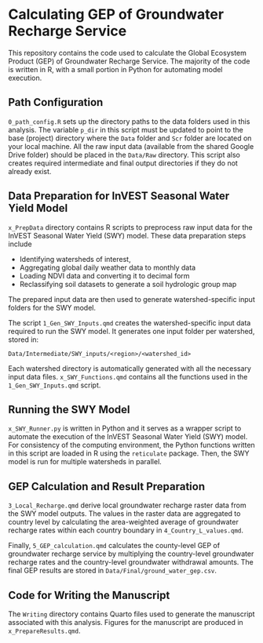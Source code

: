 # Calculating GEP of Groundwater Recharge Service

This repository contains the code used to calculate the Global Ecosystem Product (GEP) of Groundwater Recharge Service. The majority of the code is written in R, with a small portion in Python for automating model execution.

## Path Configuration
`0_path_config.R` sets up the directory paths to the data folders used in this analysis. The variable `p_dir` in this script must be updated to point to the base (project) directory where the `Data` folder and `Scr` folder are located on your local machine. All the raw input data (available from the shared Google Drive folder) should be placed in the `Data/Raw` directory. This script also creates required intermediate and final output directories if they do not already exist.

## Data Preparation for InVEST Seasonal Water Yield Model
`x_PrepData` directory contains R scripts to preprocess raw input data for the InVEST Seasonal Water Yield (SWY) model. These data preparation steps include 

+ Identifying watersheds of interest, 
+ Aggregating global daily weather data to monthly data
+ Loading NDVI data and converting it to decimal form
+ Reclassifying soil datasets to generate a soil hydrologic group map

The prepared input data are then used to generate watershed-specific input folders for the SWY model.

The script `1_Gen_SWY_Inputs.qmd` creates the watershed-specific input data required to run the SWY model. It generates one input folder per watershed, stored in:

```
Data/Intermediate/SWY_inputs/<region>/<watershed_id>
```

Each watershed directory is automatically generated with all the necessary input data files. `x_SWY_Functions.qmd` contains all the functions used in the `1_Gen_SWY_Inputs.qmd` script.


## Running the SWY Model

`x_SWY_Runner.py` is written in Python and it serves as a wrapper script to automate the execution of the InVEST Seasonal Water Yield (SWY) model. For consistency of the computing environment, the Python functions written in this script are loaded in R using the `reticulate` package. Then, the SWY model is run for multiple watersheds in parallel.


## GEP Calculation and Result Preparation

`3_Local_Recharge.qmd` derive local groundwater recharge raster data from the SWY model outputs. The values in the raster data are aggregated to country level by calculating the area-weighted average of groundwater recharge rates within each country boundary in `4_Country_L_values.qmd`. 

Finally, `5_GEP_calculation.qmd` calculates the county-level GEP of groundwater recharge service by multiplying the country-level groundwater recharge rates and the country-level groundwater withdrawal amounts. The final GEP results are stored in `Data/Final/ground_water_gep.csv`.



## Code for Writing the Manuscript

The `Writing` directory contains Quarto files used to generate the manuscript associated with this analysis. Figures for the manuscript are produced in `x_PrepareResults.qmd`.


















